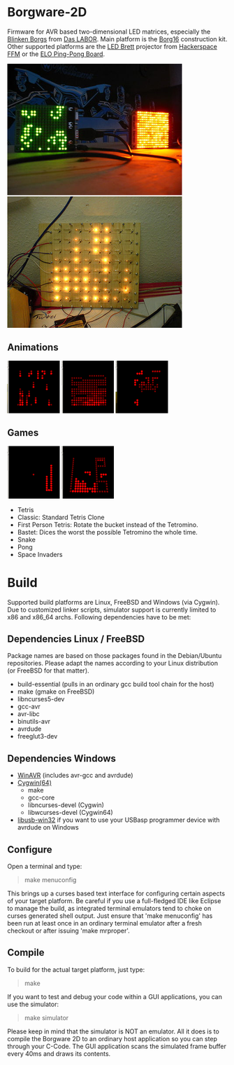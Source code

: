 Borgware-2D
===========

Firmware for AVR based two-dimensional LED matrices, especially the
[Blinken Borgs](http://www.das-labor.org/wiki/Blinken_Borgs) from
[Das LABOR](http://das-labor.org/index.en.php).
Main platform is the [Borg16](http://www.das-labor.org/wiki/Borg16) construction
kit. Other supported platforms are the
[LED Brett](http://www.hackerspace-ffm.de/wiki/index.php?title=LedBrett)
projector from [Hackerspace FFM](http://www.hackerspace-ffm.de) or the 
[ELO Ping-Pong Board](http://www.elo-web.de/elo/mikrocontroller-und-programmierung/ping-pong/das-franzis-pingpong).

![Small Borg16](/doc/img/Borg16-small.jpg)
![Glow Lamp Borg](/doc/img/Glow_Lamp_Borg.jpg)
 
Animations
----------

![Matrix](/doc/img/anim-matrix.png)
![Fire](/doc/img/anim-feuer.png)
![Scrolling Text](/doc/img/anim-scroll.png)


Games
-----

![Snake](/doc/img/game-snake.png)
![Tetris](/doc/img/game-tetris.png)

* Tetris
 * Classic: Standard Tetris Clone
 * First Person Tetris: Rotate the bucket instead of the Tetromino.
 * Bastet: Dices the worst the possible Tetromino the whole time.
* Snake
* Pong
* Space Invaders


Build
=====

Supported build platforms are Linux, FreeBSD and Windows (via Cygwin). Due to
customized linker scripts, simulator support is currently limited to x86 and
x86_64 archs. Following dependencies have to be met:

Dependencies Linux / FreeBSD
----------------------------

Package names are based on those packages found in the Debian/Ubuntu
repositories. Please adapt the names according to your Linux distribution (or
FreeBSD for that matter).

* build-essential (pulls in an ordinary gcc build tool chain for the host)
* make (gmake on FreeBSD)
* libncurses5-dev
* gcc-avr
* avr-libc
* binutils-avr
* avrdude
* freeglut3-dev

Dependencies Windows
--------------------

* [WinAVR](http://winavr.sourceforge.net) (includes avr-gcc and avrdude)
* [Cygwin(64)](http://www.cygwin.com/)
  * make
  * gcc-core
  * libncurses-devel (Cygwin)
  * libwcurses-devel (Cygwin64)
* [libusb-win32](http://sourceforge.net/apps/trac/libusb-win32/wiki) if you
  want to use your USBasp programmer device with avrdude on Windows

Configure
---------

Open a terminal and type:
 > make menuconfig

This brings up a curses based text interface for configuring certain aspects of
your target platform. Be careful if you use a full-fledged IDE like Eclipse to
manage the build, as integrated terminal emulators tend to choke on curses
generated shell output. Just ensure that 'make menuconfig' has been run at least
once in an ordinary terminal emulator after a fresh checkout or after issuing
'make mrproper'.

Compile
-------

To build for the actual target platform, just type:
 > make 

If you want to test and debug your code within a GUI applications, you can use
the simulator:
 > make simulator

Please keep in mind that the simulator is NOT an emulator. All it does is to
compile the Borgware 2D to an ordinary host application so you can step
through your C-Code. The GUI application scans the simulated frame buffer every
40ms and draws its contents.
